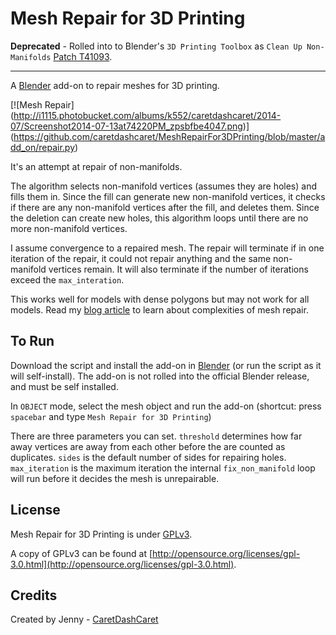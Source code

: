 Mesh Repair for 3D Printing
============

**Deprecated** - Rolled into to Blender's `3D Printing Toolbox` as `Clean Up Non-Manifolds` [Patch T41093](https://developer.blender.org/rBAa88a2e646018b3f9b8d1f818f0a08370b2a0dd67).

------------
A [Blender](http://www.blender.org/) add-on to repair meshes for 3D printing.

[![Mesh Repair]
(http://i1115.photobucket.com/albums/k552/caretdashcaret/2014-07/Screenshot2014-07-13at74220PM_zpsbfbe4047.png)]
(https://github.com/caretdashcaret/MeshRepairFor3DPrinting/blob/master/add_on/repair.py)

It's an attempt at repair of non-manifolds.

The algorithm selects non-manifold vertices (assumes they are holes) and fills them in.
Since the fill can generate new non-manifold vertices, it checks if there are any non-manifold vertices after the fill,
and deletes them. Since the deletion can create new holes,
this algorithm loops until there are no more non-manifold vertices.

I assume convergence to a repaired mesh. The repair will terminate if in one iteration of the repair,
it could not repair anything and the same non-manifold vertices remain. It will also terminate
if the number of iterations exceed the `max_interation`.

This works well for models with dense polygons but may not work for all models. Read my [blog article](https://caretdashcaret.wordpress.com/2014/12/04/lets-talk-mesh-repair/) to learn about complexities of mesh repair.

To Run
-------------

Download the script and install the add-on in [Blender](http://www.blender.org/)
(or run the script as it will self-install).
The add-on is not rolled into the official Blender release, and must be self installed.

In `OBJECT` mode, select the mesh object and run the add-on
(shortcut: press `spacebar` and type `Mesh Repair for 3D Printing`)

There are three parameters you can set. `threshold` determines how far away vertices are away from each other before
the are counted as duplicates. `sides` is the default number of sides for repairing holes. `max_iteration` is
the maximum iteration the internal `fix_non_manifold` loop will run before it decides the mesh is unrepairable.

License
-------------

Mesh Repair for 3D Printing is under [GPLv3](http://opensource.org/licenses/gpl-3.0.html).

A copy of GPLv3 can be found at [http://opensource.org/licenses/gpl-3.0.html](http://opensource.org/licenses/gpl-3.0.html).

Credits
-------------

Created by Jenny - [CaretDashCaret](http://caretdashcaret.wordpress.com/)
